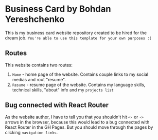 # Business Card by Bohdan Yereshchenko

This is my business card website repository created to be hired for the dream job. `You're able to use this template for your own purposes :)`

## Routes

This website contains two routes:
1. `Home` - home page of the website. Contains couple links to my social medias and rout "resume".
2. `Resume` - resume page of the website. Contains my language skills, technical skills, "about" info and my `projects list`

## Bug connected with React Router

As the website author, I have to tell you that you shouldn't hit `<-` or `->` arrows in the browser, because this would lead to a bug connected with React Router in the GH Pages. But you should move through the pages by clicking `navigation links`.